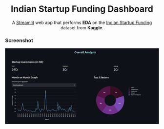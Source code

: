 <style>
    .intro{
        text-align: center;
    }
</style>

<div class="intro">

<h1>Indian Startup Funding Dashboard</h1>

A [Streamlit](https://streamlit.io/) web app that performs **EDA** on the [Indian Startup Funding](https://www.kaggle.com/datasets/sudalairajkumar/indian-startup-funding) dataset from **Kaggle**.

</div>

### Screenshot

![Overall Analysis](resources/ss.png)
